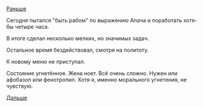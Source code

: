 [Раньше](2019.03.13.md)

Сегодня пытался "быть рабом" по выражению Апача и поработать хотя-бы четыре часа.

В итоге сделал несколько мелких, но значимых задач.

Остальное время бездействовал, смотря на политоту.

К новому меню не приступал.

Состояние угнетённое. Жена ноет.
Всё очень сложно. Нужен или афобазол или фенотропил. Хотя я, именно морального угнетения, не чувствую.

 [Дальше](2019.03.15.md)